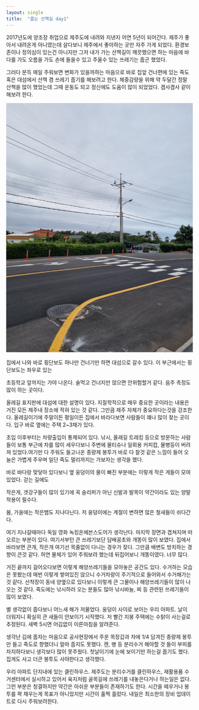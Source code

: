 ```yaml
---
layout: single
title:  "줍는 산책길 day1"
---
```


2017년도에 양조장 취업으로 제주도에 내려와 지낸지 어연 5년이 되어간다. 제주가 좋아서 내려온게 아니였는데 살다보니 제주에서 좋아하는 곳만 자주 가게 되었다. 환경보존이나 정의심이 있는건 아니지만 그저 내가 가는 산책길이 깨끗했으면 하는 마음에 바다를 가도 오름을 가도 손에 들을수 있고 주울수 있는 쓰레기는 줍곤 했었다. 

그러다 문득 매일 주워보면 변화가 있을까하는 마음으로 바로 집앞 건너편에 있는 죽도 혹은 대섬에서 산책 겸 쓰레기 줍기를 해보려고 한다. 체중감량을 위해 약 두달간 정말 산책을 많이 했었는데 그때 운동도 되고 정신에도 도움이 많이 되었었다. 겸사겸사 같이 해보려 한다.

![20220711_192858](../images/2022-07-12-first/20220711_192858.jpg)



집에서 나와 바로 횡단보도 하나만 건너기만 하면 대섬으로 갈수 있다. 이 부근에서는 횡단보도는 좌우로 있는

초등학교 앞까지는 가야 나온다. 술먹고 건너지만 않으면 안위험할거 같다. 음주 측정도 많이 하는 곳이다.





올레길 표지판에 대섬에 대한 설명이 있다. 지질학적으로 매우 중요한 곳이라는 내용은 거진 모든 제주내 장소에 적혀 있는 것 같다. 그만큼 제주 자체가 중요하다는것을 강조한다. 올레길이기에 주말이든 평일이든 집에서 바라다보면 사람들이 꽤나 많이 찾는 곳이다. 입구 바로 옆에는 주택 2~3채가 있다. 

초입 이후부터는 차량출입이 통제되어 있다. 낚시, 올래길 트레킹 등으로 방문하는 사람들이 보통 부근에 차를 많이 세우다보니 주변에 물티슈나 일회용 커피컵, 물병등이 버려져 있었다.여기만 다 주워도 들고나온 종량제 봉투가 바로 다 찰것 같은 느낌이 들어 오늘은 가볍게 주우며 일단 죽도 멀리까지는 가보자는 생각을 했다. 





바로 바다랑 맞닿아 있다보니 옆 웅덩이의 물이 빠진 부분에는 이렇게 작은 게들이 모여있었다. 걷는 길에도

작은게, 갯강구들이 많이 있기에 꼭 슬리퍼가 아닌 신발과 발목이 약간이라도 있는 양말 착용이 필수다.

봄, 가을에는 작은뱀도 지나다닌다. 저 웅덩이에는 계절이 변하면 많은 철새들이 쉬다간다.

여기 지나갈때마다 독일 영화 녹킹온헤븐스도어가 생각난다. 마지막 장면과 겹쳐지며 떠오르는 부분이 있다. 여기서부턴 큰 쓰레기보단 담배꽁초와 개똥이 많이 보였다. 집에서 바라보면 큰개, 작은개 여기선 목줄없이 다니는 경우가 잦다. 그만큼 배변도 방치하는 경향이 큰것 같다. 허연 물체가 있어 주워보려 했는데 뒤집어보니 개똥이였다. 너무 많다.

 

거진 끝까지 걸어오다보면 이렇게 해양쓰레기들을 모아놓은 공간도 있다. 수거하는 모습은 못봤는데 매번 이렇게 쌓여있진 않으니 수거차량이 주기적으로 들어와서 수거해가는것 같다. 선착장이 동네 양옆으로 있다보니 이렇게 큰 그물이나 해양쓰레기들이 많이 나오는 것 같다. 죽도에는 낚시하러 오는 분들도 많아 낚시바늘, 찌 등 관련된 쓰레기들이 많이 보였다. 





별 생각없이 줍다보니 어느새 해가 저물었다. 웅덩이 사이로 보이는 우리 아파트. 날이 더워지니 확실히 큰 새들이 안보이기 시작했다. 저 빨간 지붕 주택에는 수탉이 사는걸로 추정된다. 새벽 5시면 어김없이 이른아침을 알려준다.

생각난 김에 줍자는 마음으로 공사현장에서 주운 목장갑과 차에 1/4 담겨진 종량제 봉투만 들고 죽도로 향했더니 얼마 줍지도 못했다. 캔, 병 등 분리수거 해야할 것 들이 부피를 차지하다보니 생각보다 많이 못주웠다. 첫날이기에 눈에 보이기만 하는걸 줍기도 했다. 집게도 사고 더큰 봉투도 사야한다고 생각했다.





우리 아파트 단지내에 있는 클린하우스. 제주도는 분리수거를 클린하우스, 재활용품 수거센터에서 실시하고 있어서 육지처럼 골목길에 쓰레기를 내놓은다거나 하는일은 없다. 그런 부분은 청결하지만 약간은 아쉬운 부분들이 존재하기도 한다. 시간을 떼우거나 봉투를 꽉 채우는게 목표가 아니었지만 시간이 훌쩍 흘렀다. 내일은 최소한의 장비 업데이트로 다시 주워보려한다.
